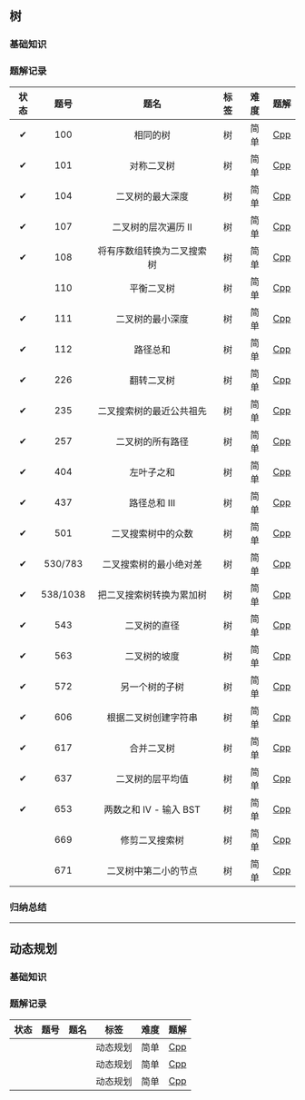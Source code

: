 ## 树

### 基础知识

### 题解记录

| 状态 | 题号 | 题名 | 标签 | 难度 | 题解 |
|:---:|:---:|:---:|:---:|:---:|:---:|
| ✔ | 100 | 相同的树| 树 | 简单 | [Cpp](./leetcode/editor/cn/same-tree.cpp) |
| ✔ | 101 | 对称二叉树| 树 | 简单 | [Cpp](./leetcode/editor/cn/symmetric-tree.cpp) |
| ✔ | 104 | 二叉树的最大深度 | 树 | 简单 | [Cpp](./leetcode/editor/cn/maximum-depth-of-binary-tree.cpp) |
| ✔ | 107 | 二叉树的层次遍历 II | 树 | 简单 | [Cpp](./leetcode/editor/cn/binary-tree-level-order-traversal-ii.cpp) |
| ✔ | 108 | 将有序数组转换为二叉搜索树 | 树 | 简单 | [Cpp](./leetcode/editor/cn/convert-sorted-array-to-binary-search-tree.cpp) |
|  | 110 | 平衡二叉树 | 树 | 简单 | [Cpp]() |
| ✔ | 111 | 二叉树的最小深度 | 树 | 简单 | [Cpp](./leetcode/editor/cn/minimum-depth-of-binary-tree.cpp) |
| ✔ | 112 | 路径总和 | 树 | 简单 | [Cpp](./leetcode/editor/cn/path-sum.cpp) |
| ✔ | 226 | 翻转二叉树 | 树 | 简单 | [Cpp](./leetcode/editor/cn/invert-binary-tree.cpp) |
| ✔ | 235 | 二叉搜索树的最近公共祖先 | 树 | 简单 | [Cpp](./leetcode/editor/cn/lowest-common-ancestor-of-a-binary-search-tree.cpp) |
| ✔ | 257 | 二叉树的所有路径 | 树 | 简单 | [Cpp](./leetcode/editor/cn/binary-tree-paths.cpp) |
| ✔ | 404 | 左叶子之和 | 树 | 简单 | [Cpp](./leetcode/editor/cn/sum-of-left-leaves.cpp) |
| ✔ | 437 | 路径总和 III | 树 | 简单 | [Cpp](./leetcode/editor/cn/path-sum-iii.cpp) |
| ✔ | 501 | 二叉搜索树中的众数 | 树 | 简单 | [Cpp](./leetcode/editor/cn/find-mode-in-binary-search-tree.cpp) |
| ✔ | 530/783 | 二叉搜索树的最小绝对差 | 树 | 简单 | [Cpp](leetcode/editor/cn/minimum-absolute-difference-in-bst.cpp) |
| ✔ | 538/1038 | 把二叉搜索树转换为累加树 | 树 | 简单 | [Cpp](./leetcode/editor/cn/convert-bst-to-greater-tree.cpp) |
| ✔ | 543 | 二叉树的直径 | 树 | 简单 | [Cpp](./leetcode/editor/cn/diameter-of-binary-tree.cpp) |
| ✔ | 563 | 二叉树的坡度 | 树 | 简单 | [Cpp](./leetcode/editor/cn/binary-tree-tilt.cpp) |
| ✔ | 572 | 另一个树的子树 | 树 | 简单 | [Cpp](./leetcode/editor/cn/subtree-of-another-tree.cpp) |
| ✔ | 606 | 根据二叉树创建字符串 | 树 | 简单 | [Cpp](./leetcode/editor/cn/construct-string-from-binary-tree.cpp) |
| ✔ | 617 | 合并二叉树 | 树 | 简单 | [Cpp](./leetcode/editor/cn/merge-two-binary-trees.cpp) |
| ✔ | 637 | 二叉树的层平均值 | 树 | 简单 | [Cpp](./leetcode/editor/cn/average-of-levels-in-binary-tree.cpp) |
| ✔ | 653 | 两数之和 IV - 输入 BST | 树 | 简单 | [Cpp](./leetcode/editor/cn/two-sum-iv-input-is-a-bst.cpp) |
|  | 669 | 修剪二叉搜索树 | 树 | 简单 | [Cpp](./leetcode/editor/cn/trim-a-binary-search-tree.cpp) |
|  | 671 | 二叉树中第二小的节点 | 树 | 简单 | [Cpp](./leetcode/editor/cn/second-minimum-node-in-a-binary-tree.cpp) |

### 归纳总结

---

## 动态规划

### 基础知识

### 题解记录
| 状态 | 题号 | 题名 | 标签 | 难度 | 题解 |
|:---:|:---:|:---:|:---:|:---:|:---:|
|  |  |  | 动态规划 | 简单 | [Cpp]() |
|  |  |  | 动态规划 | 简单 | [Cpp]() |
|  |  |  | 动态规划 | 简单 | [Cpp]() |




